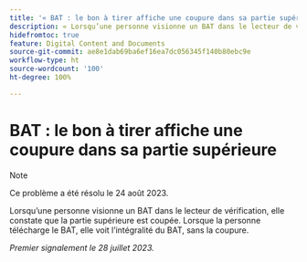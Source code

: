 ```yaml
---
title: '« BAT : le bon à tirer affiche une coupure dans sa partie supérieure »'
description: « Lorsqu’une personne visionne un BAT dans le lecteur de vérification, elle constate que la partie supérieure est coupée. Lorsque la personne télécharge le BAT, elle voit l’intégralité du BAT, sans la coupure.  »
hidefromtoc: true
feature: Digital Content and Documents
source-git-commit: ae8e1dab69ba6ef16ea7dc056345f140b80ebc9e
workflow-type: ht
source-wordcount: '100'
ht-degree: 100%

---
```



# BAT : le bon à tirer affiche une coupure dans sa partie supérieure

<!--WF and WFP TOCs-->

>[!NOTE]
>
>Ce problème a été résolu le 24 août 2023.

Lorsqu’une personne visionne un BAT dans le lecteur de vérification, elle constate que la partie supérieure est coupée. Lorsque la personne télécharge le BAT, elle voit l’intégralité du BAT, sans la coupure.

_Premier signalement le 28 juillet 2023._

